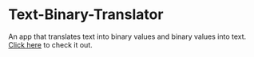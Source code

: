 # Text-Binary-Translator
An app that translates text into binary values and binary values into text.
<a href="https://quickz.github.io/Text-Binary-Translator/" target="_blank">Click here</a> to check it out.